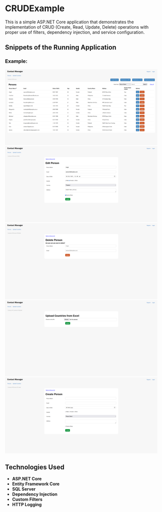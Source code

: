 # CRUDExample

This is a simple ASP.NET Core application that demonstrates the implementation of CRUD (Create, Read, Update, Delete) operations with proper use of filters, dependency injection, and service configuration.

## Snippets of the Running Application
### Example:
![alt text](Pics/pic1.png)
![alt text](Pics/pic2.png)
![alt text](Pics/pic3.png)
![alt text](Pics/pic4.png)
![alt text](Pics/pic5.png)

## Technologies Used

- **ASP.NET Core**
- **Entity Framework Core**
- **SQL Server**
- **Dependency Injection**
- **Custom Filters**
- **HTTP Logging**
